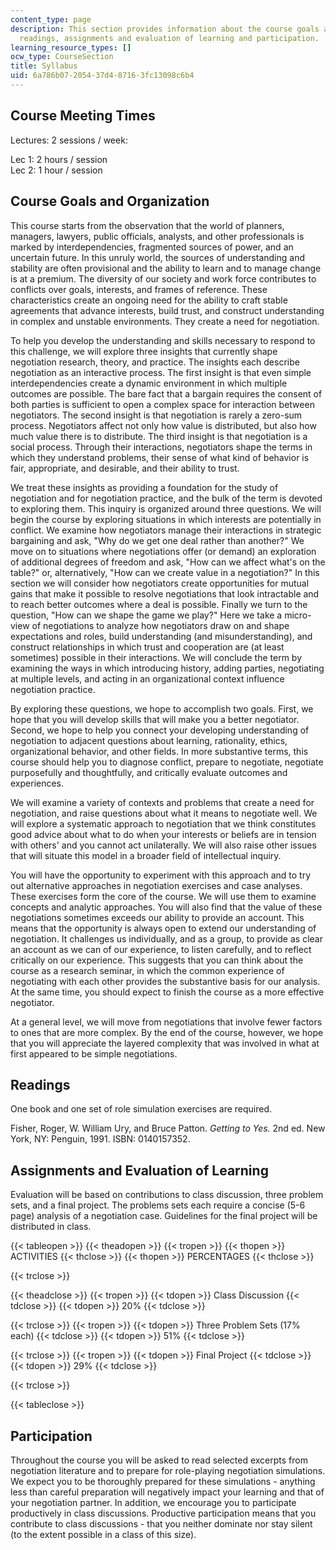 ```yaml
---
content_type: page
description: This section provides information about the course goals and organization,
  readings, assignments and evaluation of learning and participation.
learning_resource_types: []
ocw_type: CourseSection
title: Syllabus
uid: 6a786b07-2054-37d4-8716-3fc13098c6b4
---
```


Course Meeting Times
--------------------

Lectures: 2 sessions / week:

Lec 1: 2 hours / session  
Lec 2: 1 hour / session

Course Goals and Organization
-----------------------------

This course starts from the observation that the world of planners, managers, lawyers, public officials, analysts, and other professionals is marked by interdependencies, fragmented sources of power, and an uncertain future. In this unruly world, the sources of understanding and stability are often provisional and the ability to learn and to manage change is at a premium. The diversity of our society and work force contributes to conflicts over goals, interests, and frames of reference. These characteristics create an ongoing need for the ability to craft stable agreements that advance interests, build trust, and construct understanding in complex and unstable environments. They create a need for negotiation.

To help you develop the understanding and skills necessary to respond to this challenge, we will explore three insights that currently shape negotiation research, theory, and practice. The insights each describe negotiation as an interactive process. The first insight is that even simple interdependencies create a dynamic environment in which multiple outcomes are possible. The bare fact that a bargain requires the consent of both parties is sufficient to open a complex space for interaction between negotiators. The second insight is that negotiation is rarely a zero-sum process. Negotiators affect not only how value is distributed, but also how much value there is to distribute. The third insight is that negotiation is a social process. Through their interactions, negotiators shape the terms in which they understand problems, their sense of what kind of behavior is fair, appropriate, and desirable, and their ability to trust.

We treat these insights as providing a foundation for the study of negotiation and for negotiation practice, and the bulk of the term is devoted to exploring them. This inquiry is organized around three questions. We will begin the course by exploring situations in which interests are potentially in conflict. We examine how negotiators manage their interactions in strategic bargaining and ask, "Why do we get one deal rather than another?" We move on to situations where negotiations offer (or demand) an exploration of additional degrees of freedom and ask, "How can we affect what's on the table?" or, alternatively, "How can we create value in a negotiation?" In this section we will consider how negotiators create opportunities for mutual gains that make it possible to resolve negotiations that look intractable and to reach better outcomes where a deal is possible. Finally we turn to the question, "How can we shape the game we play?" Here we take a micro-view of negotiations to analyze how negotiators draw on and shape expectations and roles, build understanding (and misunderstanding), and construct relationships in which trust and cooperation are (at least sometimes) possible in their interactions. We will conclude the term by examining the ways in which introducing history, adding parties, negotiating at multiple levels, and acting in an organizational context influence negotiation practice.

By exploring these questions, we hope to accomplish two goals. First, we hope that you will develop skills that will make you a better negotiator. Second, we hope to help you connect your developing understanding of negotiation to adjacent questions about learning, rationality, ethics, organizational behavior, and other fields. In more substantive terms, this course should help you to diagnose conflict, prepare to negotiate, negotiate purposefully and thoughtfully, and critically evaluate outcomes and experiences.

We will examine a variety of contexts and problems that create a need for negotiation, and raise questions about what it means to negotiate well. We will explore a systematic approach to negotiation that we think constitutes good advice about what to do when your interests or beliefs are in tension with others' and you cannot act unilaterally. We will also raise other issues that will situate this model in a broader field of intellectual inquiry.

You will have the opportunity to experiment with this approach and to try out alternative approaches in negotiation exercises and case analyses. These exercises form the core of the course. We will use them to examine concepts and analytic approaches. You will also find that the value of these negotiations sometimes exceeds our ability to provide an account. This means that the opportunity is always open to extend our understanding of negotiation. It challenges us individually, and as a group, to provide as clear an account as we can of our experience, to listen carefully, and to reflect critically on our experience. This suggests that you can think about the course as a research seminar, in which the common experience of negotiating with each other provides the substantive basis for our analysis. At the same time, you should expect to finish the course as a more effective negotiator.

At a general level, we will move from negotiations that involve fewer factors to ones that are more complex. By the end of the course, however, we hope that you will appreciate the layered complexity that was involved in what at first appeared to be simple negotiations.

Readings
--------

One book and one set of role simulation exercises are required.

Fisher, Roger, W. William Ury, and Bruce Patton. _Getting to Yes._ 2nd ed. New York, NY: Penguin, 1991. ISBN: 0140157352.

Assignments and Evaluation of Learning
--------------------------------------

Evaluation will be based on contributions to class discussion, three problem sets, and a final project. The problems sets each require a concise (5-6 page) analysis of a negotiation case. Guidelines for the final project will be distributed in class.

{{< tableopen >}}
{{< theadopen >}}
{{< tropen >}}
{{< thopen >}}
ACTIVITIES
{{< thclose >}}
{{< thopen >}}
PERCENTAGES
{{< thclose >}}

{{< trclose >}}

{{< theadclose >}}
{{< tropen >}}
{{< tdopen >}}
Class Discussion
{{< tdclose >}}
{{< tdopen >}}
20%
{{< tdclose >}}

{{< trclose >}}
{{< tropen >}}
{{< tdopen >}}
Three Problem Sets (17% each)
{{< tdclose >}}
{{< tdopen >}}
51%
{{< tdclose >}}

{{< trclose >}}
{{< tropen >}}
{{< tdopen >}}
Final Project
{{< tdclose >}}
{{< tdopen >}}
29%
{{< tdclose >}}

{{< trclose >}}

{{< tableclose >}}

Participation
-------------

Throughout the course you will be asked to read selected excerpts from negotiation literature and to prepare for role-playing negotiation simulations. We expect you to be thoroughly prepared for these simulations - anything less than careful preparation will negatively impact your learning and that of your negotiation partner. In addition, we encourage you to participate productively in class discussions. Productive participation means that you contribute to class discussions - that you neither dominate nor stay silent (to the extent possible in a class of this size).